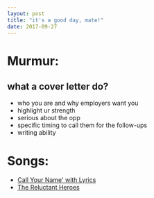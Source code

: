 ```yaml
---
layout: post
title: "it's a good day, mate!"
date: 2017-09-27
---
```


# Murmur:
## what a cover letter do?
- who you are and why employers want you
- highlight ur strength
- serious about the opp
- specific timing to call them for the follow-ups
- writing ability

# Songs:
- [Call Your Name' with Lyrics](https://www.youtube.com/watch?v=pFoc5XKkIIw)
- [The Reluctant Heroes](https://www.youtube.com/watch?v=eFah8TCWOro)
